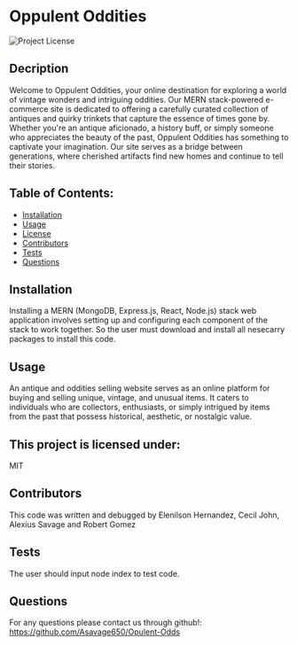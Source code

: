 # Oppulent Oddities

![Project License](https://img.shields.io/badge/License-MIT-red)

## Decription

Welcome to Oppulent Oddities, your online destination for exploring a world of vintage wonders and intriguing oddities. Our MERN stack-powered e-commerce site is dedicated to offering a carefully curated collection of antiques and quirky trinkets that capture the essence of times gone by. Whether you're an antique aficionado, a history buff, or simply someone who appreciates the beauty of the past, Oppulent Oddities has something to captivate your imagination. Our site serves as a bridge between generations, where cherished artifacts find new homes and continue to tell their stories.

## Table of Contents:

- [Installation](#installation)
- [Usage](#usage)
- [License](#license)
- [Contributors](#contributors)
- [Tests](#tests)
- [Questions](#questions)

## Installation

Installing a MERN (MongoDB, Express.js, React, Node.js) stack web application involves setting up and configuring each component of the stack to work together. So the user must download and install all nesecarry packages to install this code.

## Usage

An antique and oddities selling website serves as an online platform for buying and selling unique, vintage, and unusual items. It caters to individuals who are collectors, enthusiasts, or simply intrigued by items from the past that possess historical, aesthetic, or nostalgic value.

## This project is licensed under:

MIT

## Contributors

This code was written and debugged by Elenilson Hernandez, Cecil John, Alexius Savage and Robert Gomez

## Tests

The user should input node index to test code.

## Questions

For any questions please contact us through github!: https://github.com/Asavage650/Opulent-Odds
